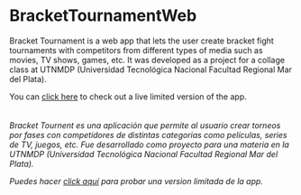 # BracketTournamentWeb

Bracket Tournament is a web app that lets the user create bracket fight tournaments with competitors from different types of media such as movies, TV shows, games, etc.
It was developed as a project for a collage class at UTNMDP (Universidad Tecnológica Nacional Facultad Regional Mar del Plata).

You can [click here](https://pkhila.github.io/BracketTournament-Web/) to check out a live limited version of the app.
<br><br><br>
*Bracket Tournent es una aplicación que permite al usuario crear torneos por fases con competidores de distintas categorias como películas, series de TV, juegos, etc.*
*Fue desarrollado como proyecto para una materia en la UTNMDP (Universidad Tecnológica Nacional Facultad Regional Mar del Plata).*

*Puedes hacer [click aquí](https://pkhila.github.io/BracketTournament-Web/) para probar una version limitada de la app.*